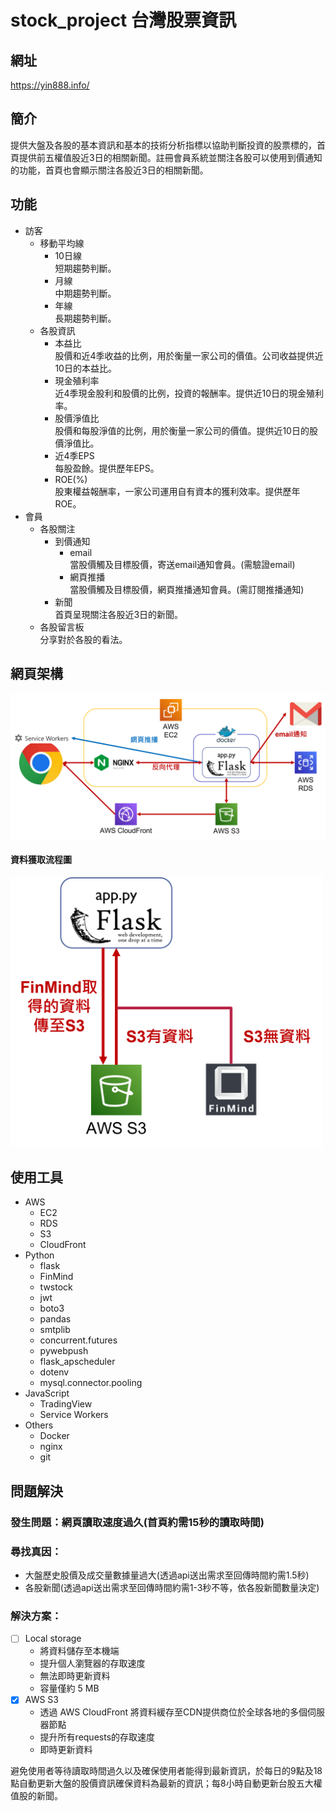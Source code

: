# stock_project 台灣股票資訊

## 網址
https://yin888.info/

## 簡介
提供大盤及各股的基本資訊和基本的技術分析指標以協助判斷投資的股票標的，首頁提供前五權值股近3日的相關新聞。註冊會員系統並關注各股可以使用到價通知的功能，首頁也會顯示關注各股近3日的相關新聞。

## 功能
*  訪客
    *   移動平均線
        *   10日線
            <br/>短期趨勢判斷。
        *   月線
            <br/>中期趨勢判斷。
        *   年線
            <br/>長期趨勢判斷。
    *   各股資訊
        *   本益比
            <br/>股價和近4季收益的比例，用於衡量一家公司的價值。公司收益提供近10日的本益比。
        *   現金殖利率
            <br/>近4季現金股利和股價的比例，投資的報酬率。提供近10日的現金殖利率。
        *   股價淨值比
            <br/>股價和每股淨值的比例，用於衡量一家公司的價值。提供近10日的股價淨值比。
        *   近4季EPS
            <br/>每股盈餘。提供歷年EPS。
        *   ROE(%)
            <br/>股東權益報酬率，一家公司運用自有資本的獲利效率。提供歷年ROE。
*  會員
    *   各股關注
        *   到價通知
            *   email
                <br/>當股價觸及目標股價，寄送email通知會員。(需驗證email)
            *   網頁推播
                <br/>當股價觸及目標股價，網頁推播通知會員。(需訂閱推播通知)
        *   新聞
            <br/>首頁呈現關注各股近3日的新聞。
    *   各股留言板
        <br/>分享對於各股的看法。

## 網頁架構
![pic_web_framework](readme_pictures/web_framework.png)

#### 資料獲取流程圖
<img src="readme_pictures/process_chart.png" width="500px">

## 使用工具
*   AWS
    *   EC2
    *   RDS
    *   S3
    *   CloudFront
*   Python
    *   flask
    *   FinMind
    *   twstock
    *   jwt
    *   boto3
    *   pandas
    *   smtplib
    *   concurrent.futures
    *   pywebpush
    *   flask_apscheduler
    *   dotenv
    *   mysql.connector.pooling
*   JavaScript
    *   TradingView
    *   Service Workers
*   Others
    *   Docker
    *   nginx
    *   git

## 問題解決
### 發生問題：網頁讀取速度過久(首頁約需15秒的讀取時間)
### 尋找真因：
*   大盤歷史股價及成交量數據量過大(透過api送出需求至回傳時間約需1.5秒)
*   各股新聞(透過api送出需求至回傳時間約需1-3秒不等，依各股新聞數量決定)
### 解決方案：
- [ ] Local storage
    * 將資料儲存至本機端
    * 提升個人瀏覽器的存取速度
    * 無法即時更新資料
    * 容量僅約 5 MB
- [X] AWS S3
    * 透過 AWS CloudFront 將資料緩存至CDN提供商位於全球各地的多個伺服器節點
    * 提升所有requests的存取速度
    * 即時更新資料

避免使用者等待讀取時間過久以及確保使用者能得到最新資訊，於每日的9點及18點自動更新大盤的股價資訊確保資料為最新的資訊；每8小時自動更新台股五大權值股的新聞。
